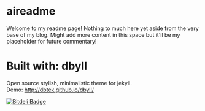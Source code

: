 aireadme
=====

Welcome to my readme page! Nothing to much here yet aside from the very base of my blog. Might add more content in this space but it'll be my placeholder for future commentary!


Built with: dbyll
=====
Open source stylish, minimalistic theme for jekyll.  
Demo: http://dbtek.github.io/dbyll/

[![Bitdeli Badge](https://d2weczhvl823v0.cloudfront.net/dbtek/dbyll/trend.png)](https://bitdeli.com/free "Bitdeli Badge")

